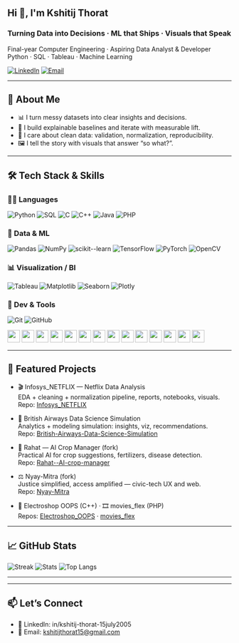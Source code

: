 ## Hi 👋, I'm Kshitij Thorat

### Turning Data into Decisions · ML that Ships · Visuals that Speak

Final-year Computer Engineering · Aspiring Data Analyst & Developer  
Python · SQL · Tableau · Machine Learning

[![LinkedIn](https://img.shields.io/badge/LinkedIn-Kshitij%20Thorat-0A66C2?style=for-the-badge&logo=linkedin)](https://www.linkedin.com/in/kshitij-thorat-15july2005)
[![Email](https://img.shields.io/badge/Email-kshitijthorat15%40gmail.com-D14836?style=for-the-badge&logo=gmail&logoColor=white)](mailto:kshitijthorat15@gmail.com)

---

## 👤 About Me
- 📊 I turn messy datasets into clear insights and decisions.
- 🧪 I build explainable baselines and iterate with measurable lift.
- 🧹 I care about clean data: validation, normalization, reproducibility.
- 🖼️ I tell the story with visuals that answer “so what?”.

---

## 🛠️ Tech Stack & Skills

### 👨‍💻 Languages
![Python](https://img.shields.io/badge/Python-3776AB?logo=python&logoColor=white&style=for-the-badge)
![SQL](https://img.shields.io/badge/SQL-336791?logo=postgresql&logoColor=white&style=for-the-badge)
![C](https://img.shields.io/badge/C-A8B9CC?logo=c&logoColor=0A0A0A&style=for-the-badge)
![C++](https://img.shields.io/badge/C++-00599C?logo=c%2B%2B&logoColor=white&style=for-the-badge)
![Java](https://img.shields.io/badge/Java-007396?logo=openjdk&logoColor=white&style=for-the-badge)
![PHP](https://img.shields.io/badge/PHP-777BB4?logo=php&logoColor=white&style=for-the-badge)

### 🧠 Data & ML
![Pandas](https://img.shields.io/badge/Pandas-150458?logo=pandas&logoColor=white&style=for-the-badge)
![NumPy](https://img.shields.io/badge/NumPy-013243?logo=numpy&logoColor=white&style=for-the-badge)
![scikit--learn](https://img.shields.io/badge/scikit--learn-F7931E?logo=scikitlearn&logoColor=white&style=for-the-badge)
![TensorFlow](https://img.shields.io/badge/TensorFlow-FF6F00?logo=tensorflow&logoColor=white&style=for-the-badge)
![PyTorch](https://img.shields.io/badge/PyTorch-EE4C2C?logo=pytorch&logoColor=white&style=for-the-badge)
![OpenCV](https://img.shields.io/badge/OpenCV-5C3EE8?logo=opencv&logoColor=white&style=for-the-badge)

### 📊 Visualization / BI
![Tableau](https://img.shields.io/badge/Tableau-E97627?logo=tableau&logoColor=white&style=for-the-badge)
![Matplotlib](https://img.shields.io/badge/Matplotlib-11557C?logo=plotly&logoColor=white&style=for-the-badge)
![Seaborn](https://img.shields.io/badge/Seaborn-4C9CA4?logo=python&logoColor=white&style=for-the-badge)
![Plotly](https://img.shields.io/badge/Plotly-239120?logo=plotly&logoColor=white&style=for-the-badge)

### 🧰 Dev & Tools
![Git](https://img.shields.io/badge/Git-F05032?logo=git&logoColor=white&style=for-the-badge)
![GitHub](https://img.shields.io/badge/GitHub-181717?logo=github&logoColor=white&style=for-the-badge)
<!-- Minimal icon row (alternative to badges) -->
<p align="left">
  <img src="https://cdn.jsdelivr.net/gh/devicons/devicon/icons/python/python-original.svg" height="28" />
  <img src="https://cdn.jsdelivr.net/gh/devicons/devicon/icons/numpy/numpy-original.svg" height="28" />
  <img src="https://cdn.jsdelivr.net/gh/devicons/devicon/icons/pandas/pandas-original.svg" height="28" />
  <img src="https://cdn.jsdelivr.net/gh/devicons/devicon/icons/scikitlearn/scikitlearn-original.svg" height="28" />
  <img src="https://cdn.jsdelivr.net/gh/devicons/devicon/icons/tensorflow/tensorflow-original.svg" height="28" />
  <img src="https://cdn.jsdelivr.net/gh/devicons/devicon/icons/pytorch/pytorch-original.svg" height="28" />
  <img src="https://cdn.jsdelivr.net/gh/devicons/devicon/icons/opencv/opencv-original.svg" height="28" />
  <img src="https://cdn.jsdelivr.net/gh/devicons/devicon/icons/c/c-original.svg" height="28" />
  <img src="https://cdn.jsdelivr.net/gh/devicons/devicon/icons/cplusplus/cplusplus-original.svg" height="28" />
  <img src="https://cdn.jsdelivr.net/gh/devicons/devicon/icons/java/java-original.svg" height="28" />
  <img src="https://cdn.jsdelivr.net/gh/devicons/devicon/icons/php/php-original.svg" height="28" />
  <img src="https://cdn.jsdelivr.net/gh/devicons/devicon/icons/flask/flask-original.svg" height="28" />
  <img src="https://cdn.jsdelivr.net/gh/devicons/devicon/icons/git/git-original.svg" height="28" />
  <img src="https://cdn.jsdelivr.net/gh/devicons/devicon/icons/github/github-original.svg" height="28" />
</p>

---

## 📂 Featured Projects
- 🎬 Infosys_NETFLIX — Netflix Data Analysis  
  EDA + cleaning + normalization pipeline, reports, notebooks, visuals.  
  Repo: [Infosys_NETFLIX](https://github.com/KshitijT15/Infosys_NETFLIX)

- 🛫 British Airways Data Science Simulation  
  Analytics + modeling simulation: insights, viz, recommendations.  
  Repo: [British-Airways-Data-Science-Simulation](https://github.com/KshitijT15/British-Airways-Data-Science-Simulation)

- 🌾 Rahat — AI Crop Manager (fork)  
  Practical AI for crop suggestions, fertilizers, disease detection.  
  Repo: [Rahat--AI-crop-manager](https://github.com/KshitijT15/Rahat--AI-crop-manager)

- ⚖️ Nyay-Mitra (fork)  
  Justice simplified, access amplified — civic-tech UX and web.  
  Repo: [Nyay-Mitra](https://github.com/KshitijT15/Nyay-Mitra)

- 🛒 Electroshop OOPS (C++) · 🎞️ movies_flex (PHP)  
  Repos: [Electroshop_OOPS](https://github.com/KshitijT15/Electroshop_OOPS) · [movies_flex](https://github.com/KshitijT15/movies_flex)

---

## 📈 GitHub Stats
![Streak](https://streak-stats.demolab.com?user=KshitijT15&theme=dark&hide_border=true)
![Stats](https://github-readme-stats.vercel.app/api?username=KshitijT15&show_icons=true&theme=dark&hide_border=true)
![Top Langs](https://github-readme-stats.vercel.app/api/top-langs/?username=KshitijT15&layout=compact&theme=dark&hide_border=true)

---

---

## 📫 Let’s Connect
- 💼 LinkedIn: in/kshitij-thorat-15july2005  
- 📧 Email: kshitijthorat15@gmail.com
